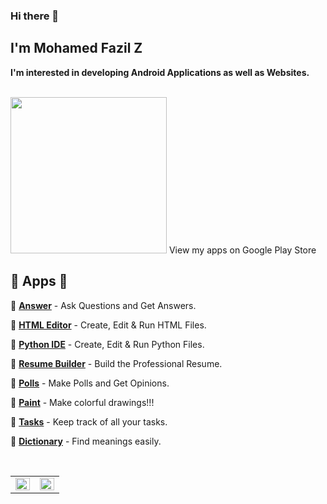 ### Hi there 👋
## I'm Mohamed Fazil Z
<b>I'm interested in developing Android Applications as well as Websites.</b>

<br />
<img src="https://lh3.googleusercontent.com/k-2BsI5KgLC2JxQd2rFA-3RHg8-tvoXjinZFNvZLnGlbcxR8xkVM9GW3tqBK5xbTSJKr3-Ei2SVuDoAuYaR3-AL5DVlV5vNj10d6x-604UYNa0sfGEU=s0" style="width:250px" /> View my apps on Google Play Store

<br />

## 🌟 Apps 🌟
💫 <b><a href="https://play.google.com/store/apps/details?id=com.fazil.answer">Answer</a></b> -
Ask Questions and Get Answers.
<br />

💫 <b><a href="https://play.google.com/store/apps/details?id=com.fazil.htmleditor">HTML Editor</a></b> -
Create, Edit & Run HTML Files.
<br />

💫 <b><a href="https://play.google.com/store/apps/details?id=com.fazil.pythonide">Python IDE</a></b> -
Create, Edit & Run Python Files.
<br />

💫 <b><a href="https://play.google.com/store/apps/details?id=app.fazil.resumebuilder">Resume Builder</a></b> -
Build the Professional Resume.
<br />

💫 <b><a href="https://play.google.com/store/apps/details?id=com.fazil.mypolls">Polls</a></b> -
Make Polls and Get Opinions.
<br />

💫 <b><a href="https://play.google.com/store/apps/details?id=com.fazil.paint">Paint</a></b> -
Make colorful drawings!!!
<br />

💫 <b><a href="https://play.google.com/store/apps/details?id=com.fazil.tasks">Tasks</a></b> -
Keep track of all your tasks.
<br />

💫 <b><a href="https://play.google.com/store/apps/details?id=com.fazil.dictionary">Dictionary</a></b> -
Find meanings easily.
<br />

<br />

<table>
<tr>
<td valign="top" width="50%">
<img src="https://github-readme-stats.vercel.app/api?username=fazil2003&show_icons=true&count_private=true&hide_border=true" align="left" style="width: 100%" />
</td>
<td valign="top" width="50%">
<img src="https://github-readme-stats.vercel.app/api/top-langs/?username=fazil2003&langs_count=10hide_border=true&layout=compact" align="left" style="width: 100%" />
</td>
</tr>
</table>  

<!--
![visitors](https://visitor-badge.glitch.me/badge?page_id=samyukthagopalsamy.samyukthagopalsamy) 
-->

